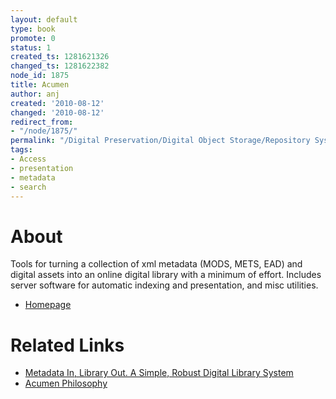 ```yaml
---
layout: default
type: book
promote: 0
status: 1
created_ts: 1281621326
changed_ts: 1281622382
node_id: 1875
title: Acumen
author: anj
created: '2010-08-12'
changed: '2010-08-12'
redirect_from:
- "/node/1875/"
permalink: "/Digital Preservation/Digital Object Storage/Repository Systems/acumen/"
tags:
- Access
- presentation
- metadata
- search
---
```

About
=====
Tools for turning a collection of xml metadata (MODS, METS, EAD) and digital assets into an online digital library with a minimum of effort. Includes server software for automatic indexing and presentation, and misc utilities. 

* [Homepage](http://sourceforge.net/projects/acumenproject/)

Related Links
=============
* [Metadata In, Library Out. A Simple, Robust Digital Library System](http://journal.code4lib.org/articles/3107)
* [Acumen Philosophy](http://lb-416-003.lib.ua-net.ua.edu/notes/?f=acumen%20philosophy.txt)

